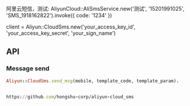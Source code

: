 阿里云短信，测试: AliyunCloud::AliSmsService.new('测试', '15201991025', 'SMS_1918162822').invoke({ code: '1234' })


client = Aliyun::CloudSms.new('your_access_key_id', 'your_access_key_secret', 'your_sign_name')

## API
### Message send
```ruby
Aliyun::CloudSms.send_msg(mobile, template_code, template_param).


https://github.com/hongshu-corp/aliyun-cloud_sms

